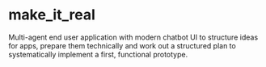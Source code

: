 # make_it_real

Multi-agent end user application with modern chatbot UI to structure ideas for apps, prepare them technically and work out a structured plan to systematically implement a first, functional prototype.
